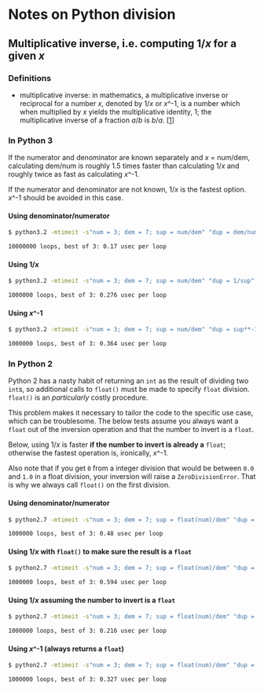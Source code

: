 Notes on Python division
========================

Multiplicative inverse, i.e. computing 1/*x* for a given *x*
--------------------------------------------------------
### Definitions
* multiplicative inverse: in mathematics, a multiplicative inverse or reciprocal for a number *x*, denoted by 1/*x* or *x*^-1, is a number which when multiplied by *x* yields the multiplicative identity, 1; the multiplicative inverse of a fraction *a*/*b* is *b*/*a*. [[1][c1]]

[c1]: https://en.wikipedia.org/wiki/Multiplicative_inverse

### In Python 3
If the numerator and denominator are known separately and *x* = num/dem, calculating dem/num is roughly 1.5 times faster than calculating 1/*x* and roughly twice as fast as calculating *x*^-1.

If the numerator and denominator are not known, 1/*x* is the fastest option. *x*^-1 should be avoided in this case.

#### Using denominator/numerator
```bash
$ python3.2 -mtimeit -s"num = 3; dem = 7; sup = num/dem" "dup = dem/num"

10000000 loops, best of 3: 0.17 usec per loop
```

#### Using 1/*x*
```bash
$ python3.2 -mtimeit -s"num = 3; dem = 7; sup = num/dem" "dup = 1/sup"

1000000 loops, best of 3: 0.276 usec per loop
```

#### Using *x*^-1
```bash
$ python3.2 -mtimeit -s"num = 3; dem = 7; sup = num/dem" "dup = sup**-1"

1000000 loops, best of 3: 0.364 usec per loop
```

### In Python 2
Python 2 has a nasty habit of returning an `int` as the result of dividing two `int`s, so additional calls to `float()` must be made to specify `float` division. `float()` is an *particularly* costly procedure.

This problem makes it necessary to tailor the code to the specific use case, which can be troublesome. The below tests assume you always want a `float` out of the inversion operation and that the number to invert is a `float`.

Below, using 1/*x* is faster **if the number to invert is already a** `float`; otherwise the fastest operation is, ironically, *x*^-1.

Also note that if you get `0` from a integer division that would be between `0.0` and `1.0` in a float division, your inversion will raise a `ZeroDivisionError`. That is why we always call `float()` on the first division.

#### Using denominator/numerator
```bash
$ python2.7 -mtimeit -s"num = 3; dem = 7; sup = float(num)/dem" "dup = float(dem)/num"

1000000 loops, best of 3: 0.48 usec per loop
```

#### Using 1/*x* with `float()` to make sure the result is a `float`
```bash
$ python2.7 -mtimeit -s"num = 3; dem = 7; sup = float(num)/dem" "dup = 1/float(sup)"

1000000 loops, best of 3: 0.594 usec per loop
```

#### Using 1/*x* assuming the number to invert is a `float`
```bash
$ python2.7 -mtimeit -s"num = 3; dem = 7; sup = float(num)/dem" "dup = 1/sup"

1000000 loops, best of 3: 0.216 usec per loop
```

#### Using *x*^-1 (always returns a `float`)
```bash
$ python2.7 -mtimeit -s"num = 3; dem = 7; sup = float(num)/dem" "dup = sup**-1"

1000000 loops, best of 3: 0.327 usec per loop
```

